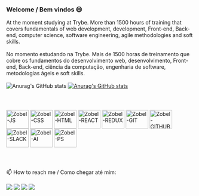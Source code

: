 ### Welcome / Bem vindos 😄
At the moment studying at Trybe. More than 1500 hours of training that covers fundamentals of web development, development, Front-end, Back-end, computer science, software engineering, agile methodologies and soft skills.
<br>
<br>
No momento estudando na Trybe. Mais de 1500 horas de treinamento que cobre os fundamentos do desenvolvimento web, desenvolvimento, Front-end, Back-end, ciência da computação, engenharia de software, metodologias ágeis e soft skills.
<br>
<br>
![Anurag's GitHub stats](https://github-readme-stats.vercel.app/api?username=Guilherme-Zobel&count_private=true&count_public=true&theme=radical)
[![Anurag's GitHub stats](https://github-readme-stats.vercel.app/api?username=Guilherme-Zobel)](https://github.com/anuraghazra/github-readme-stats)
#
<div style="display: inline_block"><br>
<img align="center" alt="Zobel-JS" height="50" width="60" src="https://cdn.jsdelivr.net/gh/devicons/devicon/icons/javascript/javascript-original.svg" />
<img align="center" alt="Zobel-CSS" height="50" width="60" src="https://cdn.jsdelivr.net/gh/devicons/devicon/icons/css3/css3-original.svg" />
<img align="center" alt="Zobel-HTML" height="50" width="60" src="https://cdn.jsdelivr.net/gh/devicons/devicon/icons/html5/html5-original.svg" />
  <img align="center" alt="Zobel-REACT" height="50" width="60"  src="https://cdn.jsdelivr.net/gh/devicons/devicon/icons/react/react-original.svg" />
    <img  align="center" alt="Zobel-REDUX" height="50" width="60"  src="https://cdn.jsdelivr.net/gh/devicons/devicon/icons/redux/redux-original.svg" />
  <img align="center" alt="Zobel-GIT" height="50" width="60" src="https://cdn.jsdelivr.net/gh/devicons/devicon/icons/git/git-original.svg" />
 <img align="center" alt="Zobel-GITHUB" height="50" width="60" src="https://cdn.jsdelivr.net/gh/devicons/devicon/icons/github/github-original.svg" />
  <img  align="center" alt="Zobel-SLACK" height="50" width="60"  src="https://cdn.jsdelivr.net/gh/devicons/devicon/icons/slack/slack-original.svg" />
  <img align="center" alt="Zobel-AI" height="50" width="60" src="https://cdn.jsdelivr.net/gh/devicons/devicon/icons/illustrator/illustrator-plain.svg" />
  <img align="center" alt="Zobel-PS" height="50" width="60" src="https://cdn.jsdelivr.net/gh/devicons/devicon/icons/photoshop/photoshop-plain.svg" />
</div>

#


   
<div style="display: inline_block"><br>
📫 How to reach me / Como chegar até mim: <br>
  <br>
<a href="https://www.linkedin.com/in/guilherme-zobel/"><img src="https://img.shields.io/badge/LinkedIn-0077B5?style=for-the-badge&logo=linkedin&logoColor=white"></a>
  <a href="https://www.linkedin.com/in/guilherme-zobel/"><img src="https://img.shields.io/badge/WhatsApp-25D366?style=for-the-badge&logo=whatsapp&logoColor=white"></a>
  <a href="https://www.linkedin.com/in/guilherme-zobel/"><img src="https://img.shields.io/badge/Gmail-D14836?style=for-the-badge&logo=gmail&logoColor=white"></a>
  <a href="https://www.linkedin.com/in/guilherme-zobel/"><img src="https://img.shields.io/badge/Instagram-E4405F?style=for-the-badge&logo=instagram&logoColor=white"></a>
</div>


<!--
**Guilherme-Zobel/Guilherme-Zobel** is a ✨ _special_ ✨ repository because its `README.md` (this file) appears on your GitHub profile.

Here are some ideas to get you started:

- 🔭 I’m currently working on ...
- 🌱 I’m currently learning ...
- 👯 I’m looking to collaborate on ...
- 🤔 I’m looking for help with ...
- 💬 Ask me about ...
- 📫 How to reach me: ...
- 😄 Pronouns: ...
- ⚡ Fun fact: ...
-->
